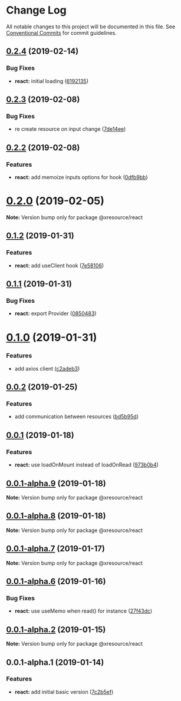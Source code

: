 # Change Log

All notable changes to this project will be documented in this file.
See [Conventional Commits](https://conventionalcommits.org) for commit guidelines.

## [0.2.4](https://github.com/pedronauck/xresource/compare/v0.2.3...v0.2.4) (2019-02-14)


### Bug Fixes

* **react:** initial loading ([6192135](https://github.com/pedronauck/xresource/commit/6192135))





## [0.2.3](https://github.com/pedronauck/xresource/compare/v0.2.2...v0.2.3) (2019-02-08)


### Bug Fixes

* re create resource on input change ([7de14ee](https://github.com/pedronauck/xresource/commit/7de14ee))





## [0.2.2](https://github.com/pedronauck/xresource/compare/v0.2.1...v0.2.2) (2019-02-08)


### Features

* **react:** add memoize inputs options for hook ([0dfb9bb](https://github.com/pedronauck/xresource/commit/0dfb9bb))





# [0.2.0](https://github.com/pedronauck/xresource/compare/v0.1.2...v0.2.0) (2019-02-05)

**Note:** Version bump only for package @xresource/react





## [0.1.2](https://github.com/pedronauck/xresource/compare/v0.1.1...v0.1.2) (2019-01-31)


### Features

* **react:** add useClient hook ([7e58106](https://github.com/pedronauck/xresource/commit/7e58106))





## [0.1.1](https://github.com/pedronauck/xresource/compare/v0.1.0...v0.1.1) (2019-01-31)


### Bug Fixes

* **react:** export Provider ([0850483](https://github.com/pedronauck/xresource/commit/0850483))





# [0.1.0](https://github.com/pedronauck/xresource/compare/v0.0.2...v0.1.0) (2019-01-31)


### Features

* add axios client ([c2adeb3](https://github.com/pedronauck/xresource/commit/c2adeb3))





## [0.0.2](https://github.com/pedronauck/xresource/compare/v0.0.1...v0.0.2) (2019-01-25)


### Features

* add communication between resources ([bd5b95d](https://github.com/pedronauck/xresource/commit/bd5b95d))





## [0.0.1](https://github.com/pedronauck/xresource/compare/v0.0.1-alpha.9...v0.0.1) (2019-01-18)


### Features

* **react:** use loadOnMount instead of loadOnRead ([973b0b4](https://github.com/pedronauck/xresource/commit/973b0b4))





## [0.0.1-alpha.9](https://github.com/pedronauck/xresource/compare/v0.0.1-alpha.8...v0.0.1-alpha.9) (2019-01-18)

**Note:** Version bump only for package @xresource/react





## [0.0.1-alpha.8](https://github.com/pedronauck/xresource/compare/v0.0.1-alpha.7...v0.0.1-alpha.8) (2019-01-18)

**Note:** Version bump only for package @xresource/react





## [0.0.1-alpha.7](https://github.com/pedronauck/xresource/compare/v0.0.1-alpha.6...v0.0.1-alpha.7) (2019-01-17)

**Note:** Version bump only for package @xresource/react





## [0.0.1-alpha.6](https://github.com/pedronauck/xresource/compare/v0.0.1-alpha.2...v0.0.1-alpha.6) (2019-01-16)


### Bug Fixes

* **react:** use useMemo when read() for instance ([27f43dc](https://github.com/pedronauck/xresource/commit/27f43dc))





## [0.0.1-alpha.2](https://github.com/pedronauck/xresource/compare/v0.0.1-alpha.1...v0.0.1-alpha.2) (2019-01-15)

**Note:** Version bump only for package @xresource/react





## 0.0.1-alpha.1 (2019-01-14)


### Features

* **react:** add initial basic version ([7c2b5ef](https://github.com/pedronauck/xresource/commit/7c2b5ef))
